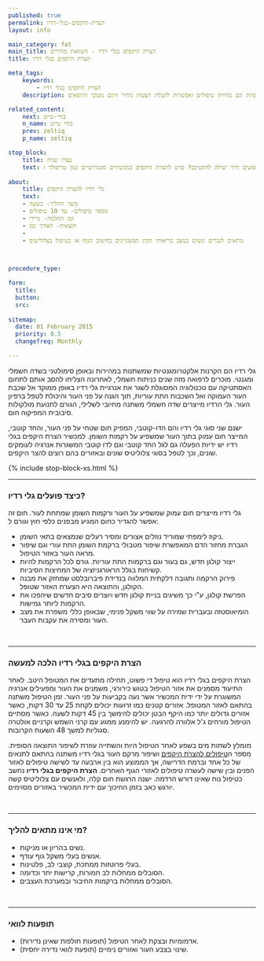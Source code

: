 ```yaml
---
published: true
permalink: הצרת-היקפים-בגלי-רדיו
layout: info

main_category: fat
main_title: הצרת היקפים בגלי רדיו - השוואת מחירים
title: הצרת היקפים בגלי רדיו

meta_tags:
    keywords:
        - הצרת היקפים בגלי רדיו
    description: הצרת היקפים בגלי רדיו - כיצד זה עובד? מי מתאים להליך? שיטות טיפול חלופיות וגם מחירון טיפולים ואפשרות לקבלת הצעות מחיר חינם מטובי הרופאים -

related_content:
    next: בודי-טייט
    n_name: בודי טייט
    prev: zeltiq
    p_name: zeltiq

stop_block: 
    title: עצרו שניה
    text: סובלים מהיקפי גוף גדולים ומחפשים דרך יעילה להקטינם? פרט להצרת היקפים במכשירים סטנדרטיים כגון טריפולר ו - lpg מומלץ שתשקלו צמצום היקפים ע״י מכשיר הבודי טייט, שנותן מענה מושלם הן למצבורי השומן והן ל״גלים״ שעלולים להישאר לאחר פרוצדורות אחרות להצרת היקפים ע״י מתיחת העור באזור המטופל.    
    
about:
    title: גלי רדיו להצרת היקפים
    text: 
    - משך ההליך- כשעה
    - מספר טיפולים- עד 10 טיפולים
    - זמן החלמה- מיידי
    - תוצאות- לאורך זמן
    - 
    - מתאים לגברים ונשים במצב בריאותי תקין המעוניינים בחיטוב הגוף או בטיפול בצלוליטיס

   

procedure_type: 

form:
  title: 
  button: 
  src:
  
sitemap: 
  date: 01 February 2015
  priority: 0.5
  changefreq: Monthly

---
```

גלי רדיו הם הקרנות אלקטרומגנטיות שמשתנות במהירות ובאופן סימולטני בשדה חשמלי ומגנטי. מוכרים לרפואה מזה שנים כניתוח חשמלי, לאחרונה הצליחו להסב אותם לתחום האסתטיקה עם טכנולוגיה המסוגלת לשגר את אנרגיית גלי רדיו באופן ממוקד אל שכבת העור העמוקה ואל השכבות התת עוריות, תוך הגנה על פני העור והיכולת לטפל ברפיון העור. גלי הרדיו מייצרים שדה חשמלי משתנה מחיובי לשלילי, הגורם לתנועת מולקולות סיבובית המפיקוה חום. 

ישנם שני סוגי גלי רדיו והם הדו-קוטבי, המפיק חום שטחי על פני העור, והחד קוטבי, המייצר חום עמוק בתוך העור שמשפיע על רקמות השומן. למכשיר הצרת היקפים בגלי רדיו יש ידיות הפעלה גם לגל החד קוטבי וגם לדו קוטבי המשגרות אנרגיה לעומקים שונים, וכך לטפל בסוגי צלוליטיס שונים ובאזורים בהם רוצים להצר היקפים.

 {% include stop-block-xs.html %}  

- - - - - -
 
###  כיצד פועלים גלי רדיו?
 
 גלי רדיו מייצרים חום עמוק שמשפיע על העור ורקמות השומן שמתחת לעור. חום זה אפשר להגדיר כחום המגיע מבפנים כלפי חוץ וגורם ל:
 
- ניקוז לימפתי שמוריד נוזלים אצורים ומסיר רעלים שנמצאים בתאי השומן.
- הגברת מחזור הדם המאפשרת שיפור מטבולי ברקמת השומן התת עורי וגם שיפור מראה העור באזור הטיפול.
- ייצור קולגן חדש, גם בעור וגם ברקמות התת עוריות. גורם לכל הרקמות להיות קשיחות בגלל הראורגניזציה של המחיצות הסיביות.
- פירוק הרקמה ותגובה דלקתית המלווה בנדידת פיברובלסט שמחזק את מבנה הקולגן, והתוצאה היא הצערת האזור שטופל.
- הפרשת קולגן, ע"י כך משיגים בניית קולגן חדש ויוצרים סיבים חדשים שיהפכו את הרקמות ליותר גמישות.
- הומיאוסטזה ובעברית שמירה על שווי משקל פנימי, שבאופן כללי משפרת את מצב העור ומסירה את עקבות העבר. 
  
 

- - - - - -

###  הצרת היקפים בגלי רדיו הלכה למעשה

הצרת היקפים בגלי רדיו הוא טיפול די פשוט, תחילה מתעדים את המטופל היטב. לאחר התיעוד מסמנים את אזור הטיפול בטוש כירורגי, משמנים את העור ומפעילים אנרגיה המשוגרת על ידי ידית המכשיר אשר נעה בקביעות על פני העור. זמן הטיפול משתנה בהתאם לאזור המטופל. אזורים קטנים כמו זרועות יכולים לקחת 25 עד 30 דקות, כאשר אזורים גדולים יותר כמו היקף הבטן יכולים להימשך בין 45 דקות לשעה. כאשר מסתיים הטיפול מורחים ג'ל אלוורה להרגעה. יש להימנע ממגע עם קרני השמש וקרניים אולטרה סגוליות למשך 48 השעות הקרובות. 

מומלץ לשתות מים בשפע לאחר הטיפול היות והשתייה עוזרת לשיפור התוצאה הסופית. מספר ה[טיפולים להצרת היקפים](/הצרת-היקפים) ושיפור מרקם העור בגלי רדיו משתנה בהתאם לתנאים של כל אחד וברמת הדרישה, אך הממוצע הוא בין ארבעה עד לשישה טיפולים לאזור הפנים ובין שישה
לעשרה טיפולים לאזורי הגוף האחרים. **הצרת היקפים בגלי רדיו** נחשב כטיפול נוח שאינו דורש הרדמה. ישנה הרגשת חום קלה, ולאנשים עם צלוליטיס קשה יורגש כאב בזמן החיכוך עם ידית המכשיר באזורים מסוימים.
  
 

- - - - - -

###  מי אינו מתאים להליך?

- נשים בהריון או מניקות.
- אנשים בעלי משקל גוף עודף.
- בעלי פרוטזות ממתכת, קוצבי לב, פלטינות.
- הסובלים ממחלות לב חמורות, קרישות יתר וכדומה.
- הסובלים ממחלות ברקמות החיבור ובמערכת העצבים.
 
 

- - - - - -


###  תופעות לוואי

- אדמומיות ובצקת לאחר הטיפול (תופעות חולפות שאינן נדירות).
- שינוי בצבע העור ואזורים נימיים (תופעת לוואי נדירה יחסית).
